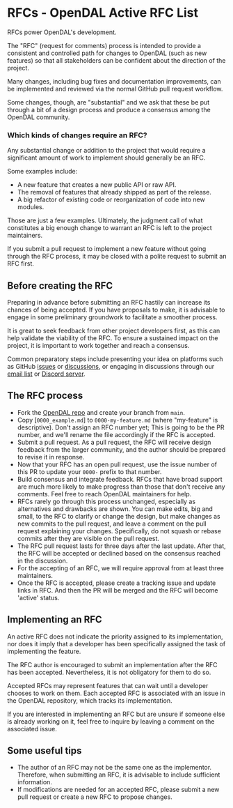 # RFCs - OpenDAL Active RFC List

RFCs power OpenDAL's development.

The "RFC" (request for comments) process is intended to provide a consistent and controlled path for changes to OpenDAL (such as new features) so that all stakeholders can be confident about the direction of the project.

Many changes, including bug fixes and documentation improvements, can be implemented and reviewed via the normal GitHub pull request workflow.

Some changes, though, are "substantial" and we ask that these be put through a bit of a design process and produce a consensus among the OpenDAL community.

### Which kinds of changes require an RFC?

Any substantial change or addition to the project that would require a significant amount of work to implement should generally be an RFC. 

Some examples include:

- A new feature that creates a new public API or raw API. 
- The removal of features that already shipped as part of the release.
- A big refactor of existing code or reorganization of code into new modules.

Those are just a few examples. Ultimately, the judgment call of what constitutes a big enough change to warrant an RFC is left to the project maintainers.

If you submit a pull request to implement a new feature without going through the RFC process, it may be closed with a polite request to submit an RFC first.

## Before creating the RFC

Preparing in advance before submitting an RFC hastily can increase its chances of being accepted. If you have proposals to make, it is advisable to engage in some preliminary groundwork to facilitate a smoother process.

It is great to seek feedback from other project developers first, as this can help validate the viability of the RFC. To ensure a sustained impact on the project, it is important to work together and reach a consensus.

Common preparatory steps include presenting your idea on platforms such as GitHub [issues](https://github.com/apache/opendal/issues/) or [discussions](https://github.com/apache/opendal/discussions/categories/ideas), or engaging in discussions through our [email list](https://opendal.apache.org/community/#mailing-list) or [Discord server](https://discord.gg/XQy8yGR2dg). 

## The RFC process

- Fork the [OpenDAL repo](https://github.com/apache/opendal) and create your branch from `main`.
- Copy [`0000_example.md`] to `0000-my-feature.md` (where "my-feature" is descriptive). Don't assign an RFC number yet; This is going to be the PR number, and we'll rename the file accordingly if the RFC is accepted.
- Submit a pull request. As a pull request, the RFC will receive design feedback from the larger community, and the author should be prepared to revise it in response.
- Now that your RFC has an open pull request, use the issue number of this PR to update your `0000-` prefix to that number.
- Build consensus and integrate feedback. RFCs that have broad support are much more likely to make progress than those that don't receive any comments. Feel free to reach OpenDAL maintainers for help.
- RFCs rarely go through this process unchanged, especially as alternatives and drawbacks are shown. You can make edits, big and small, to the RFC to clarify or change the design, but make changes as new commits to the pull request, and leave a comment on the pull request explaining your changes. Specifically, do not squash or rebase commits after they are visible on the pull request.
- The RFC pull request lasts for three days after the last update. After that, the RFC will be accepted or declined based on the consensus reached in the discussion.
- For the accepting of an RFC, we will require approval from at least three maintainers.
- Once the RFC is accepted, please create a tracking issue and update links in RFC. And then the PR will be merged and the RFC will become 'active' status.

## Implementing an RFC

An active RFC does not indicate the priority assigned to its implementation,
nor does it imply that a developer has been specifically assigned the task of implementing the feature.

The RFC author is encouraged to submit an implementation after the RFC has been accepted.
Nevertheless, it is not obligatory for them to do so.

Accepted RFCs may represent features that can wait until a developer chooses to work on them.
Each accepted RFC is associated with an issue in the OpenDAL repository, which tracks its implementation.

If you are interested in implementing an RFC but are unsure if someone else is already working on it,
feel free to inquire by leaving a comment on the associated issue.

## Some useful tips

- The author of an RFC may not be the same one as the implementor. Therefore, when submitting an RFC, it is advisable to include sufficient information.
- If modifications are needed for an accepted RFC, please submit a new pull request or create a new RFC to propose changes.
